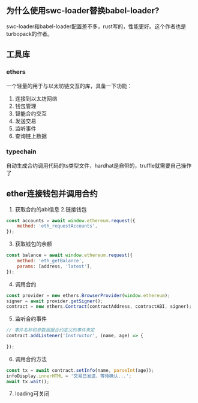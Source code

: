 ## 为什么使用swc-loader替换babel-loader?
swc-loader和babel-loader配置差不多，rust写的，性能更好。这个作者也是turbopack的作者。

## 工具库
### ethers
一个轻量的用于与以太坊链交互的库，具备一下功能：
1. 连接到以太坊网络
2. 钱包管理
3. 智能合约交互
4. 发送交易
5. 监听事件
6. 查询链上数据

### typechain
自动生成合约调用代码的ts类型文件，hardhat是自带的，truffle就需要自己操作了

## ether连接钱包并调用合约
1. 获取合约的abi信息
2.链接钱包
```js 
const accounts = await window.ethereum.request({
    method: 'eth_requestAccounts',
});
```
3. 获取钱包的余额
```js
const balance = await window.ethereum.request({
    method: 'eth_getBalance',
    params: [address, 'latest'],
});

```
4. 调用合约
```js
const provider = new ethers.BrowserProvider(window.ethereum);
signer = await provider.getSigner();
contract = new ethers.Contract(contractAddress, contractABI, signer);
```
5. 监听合约事件
```js
// 事件名称和参数根据合约定义的事件来定
contract.addListener('Instructor', (name, age) => {
 
});
```
6. 调用合约方法
```js
const tx = await contract.setInfo(name, parseInt(age));
infoDisplay.innerHTML = '交易已发送，等待确认...';
await tx.wait();
```
7. loading可关闭